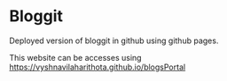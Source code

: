 # Bloggit

Deployed version of bloggit in github using github pages.

This website can be accesses using https://vyshnavilaharithota.github.io/blogsPortal
